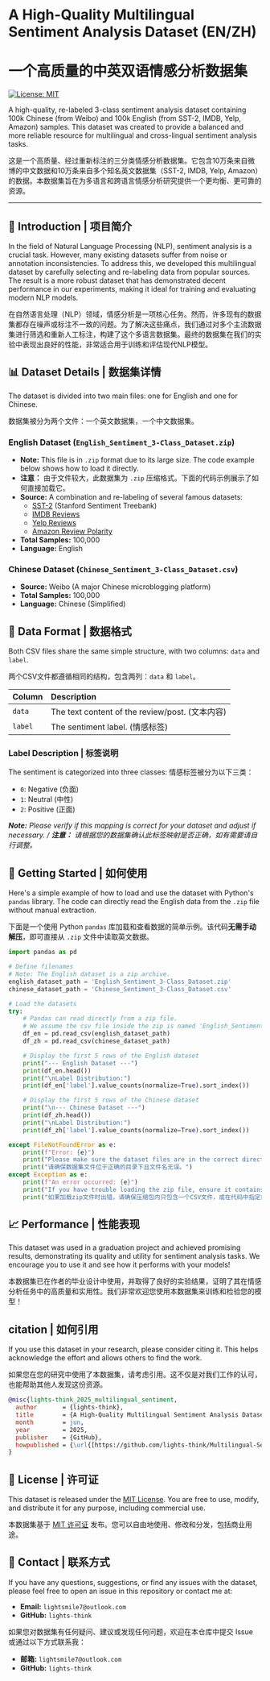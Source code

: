 # A High-Quality Multilingual Sentiment Analysis Dataset (EN/ZH)
# 一个高质量的中英双语情感分析数据集

[![License: MIT](https.img.shields.io/badge/License-MIT-yellow.svg)](https://opensource.org/licenses/MIT)

A high-quality, re-labeled 3-class sentiment analysis dataset containing 100k Chinese (from Weibo) and 100k English (from SST-2, IMDB, Yelp, Amazon) samples. This dataset was created to provide a balanced and more reliable resource for multilingual and cross-lingual sentiment analysis tasks.

这是一个高质量、经过重新标注的三分类情感分析数据集。它包含10万条来自微博的中文数据和10万条来自多个知名英文数据集（SST-2, IMDB, Yelp, Amazon）的数据。本数据集旨在为多语言和跨语言情感分析研究提供一个更均衡、更可靠的资源。

---

## 🌟 Introduction | 项目简介

In the field of Natural Language Processing (NLP), sentiment analysis is a crucial task. However, many existing datasets suffer from noise or annotation inconsistencies. To address this, we developed this multilingual dataset by carefully selecting and re-labeling data from popular sources. The result is a more robust dataset that has demonstrated decent performance in our experiments, making it ideal for training and evaluating modern NLP models.

在自然语言处理（NLP）领域，情感分析是一项核心任务。然而，许多现有的数据集都存在噪声或标注不一致的问题。为了解决这些痛点，我们通过对多个主流数据集进行筛选和重新人工标注，构建了这个多语言数据集。最终的数据集在我们的实验中表现出良好的性能，非常适合用于训练和评估现代NLP模型。

## 📊 Dataset Details | 数据集详情

The dataset is divided into two main files: one for English and one for Chinese.

数据集被分为两个文件：一个英文数据集，一个中文数据集。

### English Dataset (`English_Sentiment_3-Class_Dataset.zip`)
* **Note:** This file is in `.zip` format due to its large size. The code example below shows how to load it directly.
* **注意：** 由于文件较大，此数据集为 `.zip` 压缩格式。下面的代码示例展示了如何直接加载它。
* **Source:** A combination and re-labeling of several famous datasets:
    * [SST-2](https.nlp.stanford.edu/sentiment/index.html) (Stanford Sentiment Treebank)
    * [IMDB Reviews](https://www.kaggle.com/datasets/lakshmi25npathi/imdb-dataset-of-50k-movie-reviews)
    * [Yelp Reviews](https://www.yelp.com/dataset)
    * [Amazon Review Polarity](https://www.kaggle.com/datasets/bittlingmayer/amazonreviews)
* **Total Samples:** 100,000
* **Language:** English

### Chinese Dataset (`Chinese_Sentiment_3-Class_Dataset.csv`)
* **Source:** Weibo (A major Chinese microblogging platform)
* **Total Samples:** 100,000
* **Language:** Chinese (Simplified)

## 📁 Data Format | 数据格式

Both CSV files share the same simple structure, with two columns: `data` and `label`.

两个CSV文件都遵循相同的结构，包含两列：`data` 和 `label`。

| Column | Description                                    |
| :----- | :--------------------------------------------- |
| `data` | The text content of the review/post. (文本内容) |
| `label`  | The sentiment label. (情感标签)                 |

### Label Description | 标签说明
The sentiment is categorized into three classes:
情感标签被分为以下三类：

* `0`: Negative (负面)
* `1`: Neutral (中性)
* `2`: Positive (正面)

***Note:** Please verify if this mapping is correct for your dataset and adjust if necessary. / **注意：** 请根据您的数据集确认此标签映射是否正确，如有需要请自行调整。*

## 🚀 Getting Started | 如何使用

Here's a simple example of how to load and use the dataset with Python's `pandas` library. The code can directly read the English data from the `.zip` file without manual extraction.

下面是一个使用 Python `pandas` 库加载和查看数据的简单示例。该代码**无需手动解压**，即可直接从 `.zip` 文件中读取英文数据。

```python
import pandas as pd

# Define filenames
# Note: The English dataset is a zip archive.
english_dataset_path = 'English_Sentiment_3-Class_Dataset.zip'
chinese_dataset_path = 'Chinese_Sentiment_3-Class_Dataset.csv'

# Load the datasets
try:
    # Pandas can read directly from a zip file.
    # We assume the csv file inside the zip is named 'English_Sentiment_3-Class_Dataset.csv'
    df_en = pd.read_csv(english_dataset_path)
    df_zh = pd.read_csv(chinese_dataset_path)

    # Display the first 5 rows of the English dataset
    print("--- English Dataset ---")
    print(df_en.head())
    print("\nLabel Distribution:")
    print(df_en['label'].value_counts(normalize=True).sort_index())

    # Display the first 5 rows of the Chinese dataset
    print("\n--- Chinese Dataset ---")
    print(df_zh.head())
    print("\nLabel Distribution:")
    print(df_zh['label'].value_counts(normalize=True).sort_index())

except FileNotFoundError as e:
    print(f"Error: {e}")
    print("Please make sure the dataset files are in the correct directory and named correctly.")
    print("请确保数据集文件位于正确的目录下且文件名无误。")
except Exception as e:
    print(f"An error occurred: {e}")
    print("If you have trouble loading the zip file, ensure it contains one CSV file or specify the filename inside the archive.")
    print("如果加载zip文件时出错，请确保压缩包内只包含一个CSV文件，或在代码中指定内部的文件名。")

```

## 📈 Performance | 性能表现

This dataset was used in a graduation project and achieved promising results, demonstrating its quality and utility for sentiment analysis tasks. We encourage you to use it and see how it performs with your models!

本数据集已在作者的毕业设计中使用，并取得了良好的实验结果，证明了其在情感分析任务中的高质量和实用性。我们非常欢迎您使用本数据集来训练和检验您的模型！

##  citation | 如何引用

If you use this dataset in your research, please consider citing it. This helps acknowledge the effort and allows others to find the work.

如果您在您的研究中使用了本数据集，请考虑引用。这不仅是对我们工作的认可，也能帮助其他人发现这份资源。

```bibtex
@misc{lights-think_2025_multilingual_sentiment,
  author       = {lights-think},
  title        = {A High-Quality Multilingual Sentiment Analysis Dataset (EN/ZH)},
  month        = jun,
  year         = 2025,
  publisher    = {GitHub},
  howpublished = {\url{[https://github.com/lights-think/Multilingual-Sentiment-Analysis-Dataset](https://github.com/lights-think/Multilingual-Sentiment-Analysis-Dataset)}}
}
```

## 📄 License | 许可证

This dataset is released under the [MIT License](LICENSE). You are free to use, modify, and distribute it for any purpose, including commercial use.

本数据集基于 [MIT 许可证](LICENSE) 发布。您可以自由地使用、修改和分发，包括商业用途。

## 📧 Contact | 联系方式

If you have any questions, suggestions, or find any issues with the dataset, please feel free to open an issue in this repository or contact me at:

* **Email:** `lightsmile7@outlook.com`
* **GitHub:** `lights-think`

如果您对数据集有任何疑问、建议或发现任何问题，欢迎在本仓库中提交 Issue 或通过以下方式联系我：

* **邮箱:** `lightsmile7@outlook.com`
* **GitHub:** `lights-think`
